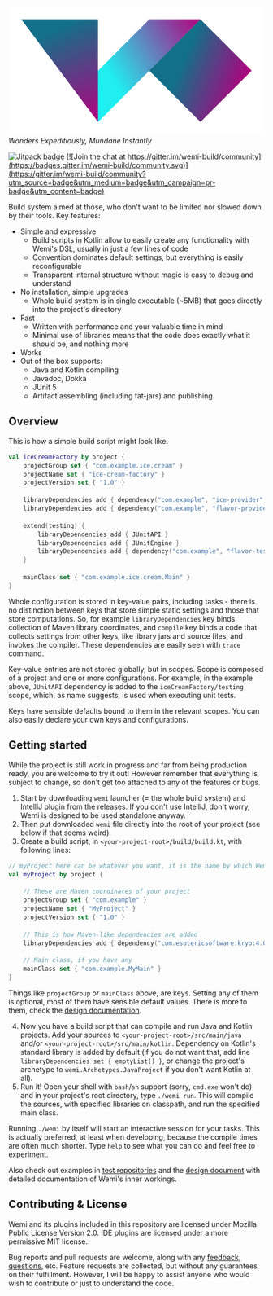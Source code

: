 ![WEMI Build System](docs/logo_doc.svg)  
*Wonders Expeditiously, Mundane Instantly*

[![Jitpack badge](https://jitpack.io/v/Darkyenus/wemi.svg)](https://jitpack.io/#Darkyenus/wemi) [![Join the chat at https://gitter.im/wemi-build/community](https://badges.gitter.im/wemi-build/community.svg)](https://gitter.im/wemi-build/community?utm_source=badge&utm_medium=badge&utm_campaign=pr-badge&utm_content=badge)

Build system aimed at those, who don't want to be limited nor slowed down by their tools.
Key features:
- Simple and expressive
	- Build scripts in Kotlin allow to easily create any functionality with Wemi's DSL, usually in just a few lines of code
	- Convention dominates default settings, but everything is easily reconfigurable
	- Transparent internal structure without magic is easy to debug and understand
- No installation, simple upgrades
	- Whole build system is in single executable (~5MB) that goes directly into the project's directory
- Fast
	- Written with performance and your valuable time in mind
	- Minimal use of libraries means that the code does exactly what it should be, and nothing more
- Works
- Out of the box supports:
	- Java and Kotlin compiling
	- Javadoc, Dokka
	- JUnit 5
	- Artifact assembling (including fat-jars) and publishing

## Overview
This is how a simple build script might look like:
```kotlin
val iceCreamFactory by project {
    projectGroup set { "com.example.ice.cream" }
    projectName set { "ice-cream-factory" }
    projectVersion set { "1.0" }

    libraryDependencies add { dependency("com.example", "ice-provider", "2.1.1") }
    libraryDependencies add { dependency("com.example", "flavor-provider", "2.0.0") }
    
    extend(testing) {
        libraryDependencies add { JUnitAPI }
        libraryDependencies add { JUnitEngine }
        libraryDependencies add { dependency("com.example", "flavor-tester", "2.0.0") }
    }

    mainClass set { "com.example.ice.cream.Main" }
}
```
Whole configuration is stored in key-value pairs, including tasks - there is no distinction between keys that store 
simple static settings and those that store computations. So, for example `libraryDependencies` key binds collection
of Maven library coordinates, and `compile` key binds a code that collects settings from other keys, like library jars
and source files, and invokes the compiler. These dependencies are easily seen with `trace` command.

Key-value entries are not stored globally, but in scopes. Scope is composed of a project and one or more configurations.
For example, in the example above, `JUnitAPI` dependency is added to the `iceCreamFactory/testing` scope, which,
as name suggests, is used when executing unit tests.

Keys have sensible defaults bound to them in the relevant scopes. You can also easily declare your own keys and configurations.

## Getting started
While the project is still work in progress and far from being production ready,
you are welcome to try it out! However remember that everything is subject to change,
so don't get too attached to any of the features or bugs.

1. Start by downloading `wemi` launcher (= the whole build system) and IntelliJ plugin from the releases.
If you don't use IntelliJ, don't worry, Wemi is designed to be used standalone anyway.
2. Then put downloaded `wemi` file directly into the root of your project (see below if that seems weird).
3. Create a build script, in `<your-project-root>/build/build.kt`, with following lines:
```kotlin
// myProject here can be whatever you want, it is the name by which Wemi will refer to your project
val myProject by project {

	// These are Maven coordinates of your project
    projectGroup set { "com.example" }
    projectName set { "MyProject" }
    projectVersion set { "1.0" }

	// This is how Maven-like dependencies are added
    libraryDependencies add { dependency("com.esotericsoftware:kryo:4.0.1") }

	// Main class, if you have any
    mainClass set { "com.example.MyMain" }
}
```
Things like `projectGroup` or `mainClass` above, are keys. Setting any of them is optional, most of them have
sensible default values. There is more to them, check the [design documentation](docs/DESIGN.md).

4. Now you have a build script that can compile and run Java and Kotlin projects. Add your sources to 
`<your-project-root>/src/main/java` and/or `<your-project-root>/src/main/kotlin`.
Dependency on Kotlin's standard library is added by default (if you do not want that, add line 
`libraryDependencies set { emptyList() }`, or change the project's archetype to `wemi.Archetypes.JavaProject`
if you don't want Kotlin at all).
5. Run it! Open your shell with `bash`/`sh` support (sorry, `cmd.exe` won't do) and in your project's root directory, type `./wemi run`.
This will compile the sources, with specified libraries on classpath, and run the specified main class. 

Running `./wemi` by itself will start an interactive session for your tasks. This is actually preferred,
at least when developing, because the compile times are often much shorter.
Type `help` to see what you can do and feel free to experiment.

Also check out examples in [test repositories](test%20repositories) and
the [design document](docs/DESIGN.md) with detailed documentation of Wemi's inner workings.

## Contributing & License
Wemi and its plugins included in this repository are licensed under Mozilla Public License Version 2.0.
IDE plugins are licensed under a more permissive MIT license.

Bug reports and pull requests are welcome, along with any [feedback, questions](https://gitter.im/wemi-build/community), etc.
Feature requests are collected, but without any guarantees on their fulfillment. However, I will be happy to assist anyone
who would wish to contribute or just to understand the code.
